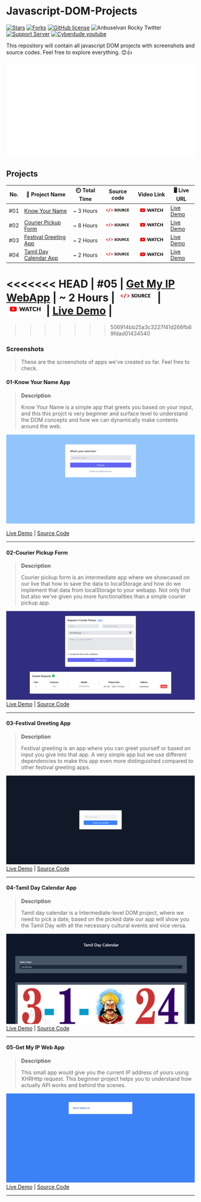 # Javascript-DOM-Projects

[![Stars](https://img.shields.io/github/stars/anburocky3/Javascript-DOM-Projects)](https://github.com/anburocky3/Javascript-DOM-Projects)
[![Forks](https://img.shields.io/github/forks/anburocky3/Javascript-DOM-Projects)](https://github.com/anburocky3/Javascript-DOM-Projects)
[![GitHub license](https://img.shields.io/github/license/anburocky3/Javascript-DOM-Projects)](https://github.com/anburocky3/Javascript-DOM-Projects)
![Anbuselvan Rocky Twitter](https://img.shields.io/twitter/url?style=social&url=https%3A%2F%2Fgithub.com%2Fanburocky3%2FJavascript-DOM-Projects)
[![Support Server](https://img.shields.io/discord/742347296091537448.svg?label=Discord&logo=Discord&colorB=7289da)](https://bit.ly/cyberdudeDiscord)
[![Cyberdude youtube](https://img.shields.io/youtube/channel/subscribers/UCteUj8bL1ppZcS70UCWrVfw?style=social)](https://bit.ly/cyberdudeYT)

This repository will contain all javascript DOM projects with screenshots and source codes. Feel free to explore everything. 😊👍

<img src="./supports/header.svg" alt="Learn more from cyberdude networks."/>

## Projects

| No. | 🚀 Project Name                                      | ⏲️ Total Time |                       Source code                       | Video Link                                                                           | 🖥️ Live URL                                          |
| --- | ---------------------------------------------------- | :-----------: | :-----------------------------------------------------: | ------------------------------------------------------------------------------------ | ---------------------------------------------------- |
| #01 | [Know Your Name](#01-know-your-name-app)             |   ~ 3 Hours   | [<img width="100px" src="./supports/code-btn.png" />]() | [<img width="100px" src="./supports/video-btn.png" />](https://youtu.be/0Q8eftj5OA0) | [Live Demo](https://anburocky3.github.io/know-your-name/)         |
| #02 | [Courier Pickup Form](#02-courier-pickup-form)       |   ~ 8 Hours   | [<img width="100px" src="./supports/code-btn.png" />]() | [<img width="100px" src="./supports/video-btn.png" />](https://youtu.be/0Q8eftj5OA0) | [Live Demo](https://anburocky3.github.io/courier-pickup-form/)    |
| #03 | [Festival Greeting App](#03-festival-greeting-app)   |   ~ 2 Hours   | [<img width="100px" src="./supports/code-btn.png" />]() | [<img width="100px" src="./supports/video-btn.png" />](https://youtu.be/0Q8eftj5OA0) | [Live Demo](https://anburocky3.github.io/festival-greeting-app/)  |
| #04 | [Tamil Day Calendar App](#04-tamil-day-calendar-app) |   ~ 2 Hours   | [<img width="100px" src="./supports/code-btn.png" />]() | [<img width="100px" src="./supports/video-btn.png" />](https://youtu.be/0Q8eftj5OA0) | [Live Demo](https://anburocky3.github.io/tamil-day-calendar-app/) |
<<<<<<< HEAD
| #05 | [Get My IP WebApp](#05-get-my-ip-webapp) |   ~ 2 Hours   | [<img width="100px" src="./supports/code-btn.png" />]() | [<img width="100px" src="./supports/video-btn.png" />](https://www.youtube.com/watch?v=lje9-Ft71IA) | [Live Demo](https://anburocky3.github.io/Get-My-IP-Web-App/) |
=======
>>>>>>> 506914bb25a3c3227f41d266fb69fdad01434540

### Screenshots

> These are the screenshots of apps we've created so far. Feel free to check.

#### 01-Know Your Name App

> **Description**
>
> Know Your Name is a simple app that greets you based on your input, and this this projct is very beginner and surface level to understand the DOM concepts and how we can dynamically make contents around the web. 

![Know Your Name](./screenshots/know-your-name.png)

[Live Demo](https://anburocky3.github.io/know-your-name/) | [Source Code](https://github.com/anburocky3/know-your-name)

---

#### 02-Courier Pickup Form

> **Description**
>
> Courier pickup form is an intermediate app where we showcased on our live that how to save the data to localStorage and how do we implement that data from localStorage to your webapp. Not only that but also we've given you more functionalities than a simple courier pickup app. 

![Know Your Name](./screenshots/courier-pickup-app.png)
[Live Demo](https://anburocky3.github.io/courier-pickup-form/) | [Source Code](https://github.com/anburocky3/courier-pickup-form)

---

#### 03-Festival Greeting App

> **Description**
>
> Festival greeting is an app where you can greet yourself or based on input you give into that app. A very simple app but we use different dependencies to make this app even more distinguished compared to other festival greeting apps. 

![Know Your Name](./screenshots/festival-app.png)
[Live Demo](https://anburocky3.github.io/festival-greeting-app/) | [Source Code](https://github.com/anburocky3/festival-greeting-app)

---

#### 04-Tamil Day Calendar App

> **Description**
>
> Tamil day calendar is a Intermediate-level DOM project, where we need to pick a date, based on the picked date our app will show you the Tamil Day with all the necessary cultural events and vice versa.

![Know Your Name](./screenshots/tamil-calendar-app.png)
[Live Demo](https://anburocky3.github.io/tamil-day-calendar-app/) | [Source Code](https://github.com/anburocky3/tamil-day-calendar-app)

---

#### 05-Get My IP Web App

> **Description**
>
> This small app would give you the current IP address of yours using XHRHttp request. This beginner project helps you to understand how actually API works and behind the scenes.

![Know Your Name](./screenshots/ip-lookup-app.png)
[Live Demo](https://anburocky3.github.io/Get-My-IP-Web-App/) | [Source Code](https://github.com/anburocky3/Get-My-IP-Web-App)

---
